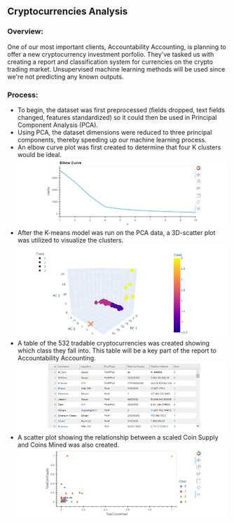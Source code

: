 ## Cryptocurrencies Analysis

### Overview:
One of our most important clients, Accountability Accounting, is planning to offer a new cryptocurrency investment porfolio. They've tasked us with creating a report and classification system for currencies on the crypto trading market. Unsupervised machine learning methods will be used since we're not predicting any known outputs.

### Process:
 - To begin, the dataset was first preprocessed (fields dropped, text fields changed, features standardized) so it could then be used in Principal Component Analysis (PCA).
 - Using PCA, the dataset dimensions were reduced to three principal components, thereby speeding up our machine learning process.
 - An elbow curve plot was first created to determine that four K clusters would be ideal.
![Elbow_Curve](https://github.com/bfox87/Cryptocurrencies/blob/main/Screenshots/Elbow_Curve.PNG)
 - After the K-means model was run on the PCA data, a 3D-scatter plot was utilized to visualize the clusters.
![3D_Scatter](https://github.com/bfox87/Cryptocurrencies/blob/main/Screenshots/3D_Scatter.PNG)
 - A table of the 532 tradable cryptocurrencies was created showing which class they fall into. This table will be a key part of the report to Accountability Accounting.
![tradable_table](https://github.com/bfox87/Cryptocurrencies/blob/main/Screenshots/tradable_table.PNG)
 - A scatter plot showing the relationship between a scaled Coin Supply and Coins Mined was also created.
![2D_Scatter](https://github.com/bfox87/Cryptocurrencies/blob/main/Screenshots/2D_Scatter.PNG)